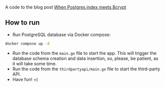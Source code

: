A code to the blog post [When Postgres index meets Bcrypt](https://n0rdy.foo/posts/20250203/when-postgres-index-meets-bcrypt/)

## How to run

- Run PostgreSQL database via Docker compose:

```bash
docker compose up -d
```
- Run the code from the `main.go` file to start the app. This will trigger the database schema creation and data insertion, so, please, be patient, as it will take some time.
- Run the code from the `thirdpartyapi/main.go` file to start the third-party API.
- Have fun! =)